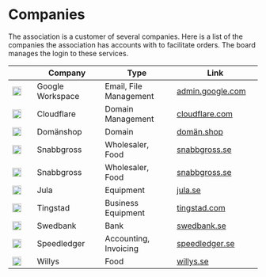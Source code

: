 # Companies
The association is a customer of several companies.
Here is a list of the companies the association has accounts with to facilitate orders.
The board manages the login to these services.

|                                               | Company          | Type                   | Link                                           | 
| --------------------------------------------- | ---------------- | ---------------------- | ---------------------------------------------- |
| ![🇬](https://www.google.com/favicon.ico)     | Google Workspace | Email, File Management | [admin.google.com](https://admin.google.com/)  |
| ![☁️](https://www.cloudflare.com/favicon.ico) | Cloudflare       | Domain Management      | [cloudflare.com](https://www.cloudflare.com/)  |
| ![🛜](https://domän.shop/favicon.ico)         | Domänshop        | Domain                 | [domän.shop](https://domän.shop/)              |
| ![🍔](https://www.snabbgross.se/favicon.ico)  | Snabbgross       | Wholesaler, Food       | [snabbgross.se](https://www.snabbgross.se/)    |
| ![🍔](https://www.snabbgross.se/favicon.ico)  | Snabbgross       | Wholesaler, Food       | [snabbgross.se](https://www.snabbgross.se/)    |
| ![🇯](https://www.jula.se/favicon.ico)        | Jula             | Equipment              | [jula.se](https://www.jula.se/)                |
| ![🇹](https://www.tingstad.com/favicon.ico)   | Tingstad         | Business Equipment     | [tingstad.com](https://www.tingstad.com/se-sv) |
| ![🏦](https://www.swedbank.se/etc/designs/wcms/favicon/favicon-32x32.png)| Swedbank         | Bank                   | [swedbank.se](https://www.swedbank.se/)        |
| ![💸](https://www.speedledger.se/wp-content/themes/speedledger/images/favicon.png)| Speedledger      | Accounting, Invoicing  | [speedledger.se](https://www.speedledger.se/)  |
| ![🍔](https://www.willys.se/favicon.ico) | Willys | Food | [willys.se](https://www.willys.se/)| 

<style>
    td {
        padding-right: 24px;
    }
    td img {
        width: 18px;
        height: 18px;
        font-size: 18px;
    }
</style>